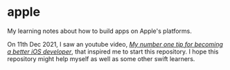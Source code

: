 # apple
My learning notes about how to build apps on Apple's platforms.

On 11th Dec 2021, I saw an youtube video, *[My number one tip for becoming a better iOS developer](https://www.youtube.com/watch?v=kTARSJSNGPI)*, that inspired me to start this repository. I hope this repository might help myself as well as some other swift learners.
